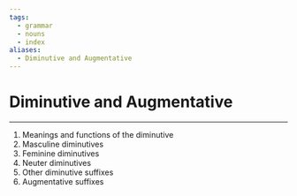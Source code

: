 ```yaml
---
tags:
  - grammar
  - nouns
  - index
aliases:
  - Diminutive and Augmentative
---
```

# Diminutive and Augmentative
---
1. Meanings and functions of the diminutive
2. Masculine diminutives
3. Feminine diminutives
4. Neuter diminutives
5. Other diminutive suffixes
6. Augmentative suffixes